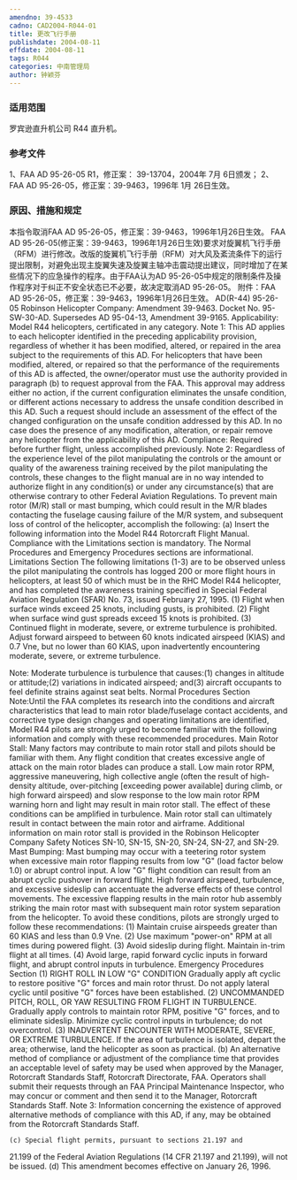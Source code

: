 ```yaml
---
amendno: 39-4533
cadno: CAD2004-R044-01
title: 更改飞行手册
publishdate: 2004-08-11
effdate: 2004-08-11
tags: R044
categories: 中南管理局
author: 钟颖芬
---
```


### 适用范围 
罗宾逊直升机公司 R44 直升机。

<!--more-->
### 参考文件
1、FAA AD 95-26-05 R1，修正案： 39-13704，2004年 7月 6日颁发；
 2、FAA AD 95-26-05，修正案：39-9463，1996年 1月 26日生效。

### 原因、措施和规定 
本指令取消FAA AD 95-26-05，修正案：39-9463，1996年1月26日生效。 
    FAA AD 95-26-05(修正案：39-9463，1996年1月26日生效)要求对旋翼机飞行手册（RFM）进行修改。改版的旋翼机飞行手册（RFM）对大风及紊流条件下的运行提出限制，对避免出现主旋翼失速及旋翼主轴冲击震动提出建议，同时增加了在某些情况下的应急操作的程序。由于FAA认为AD 95-26-05中规定的限制条件及操作程序对于纠正不安全状态已不必要，故决定取消AD 95-26-05。 
    附件：FAA AD 95-26-05，修正案：39-9463，1996年1月26日生效。 
AD(R-44) 95-26-05 Robinson Helicopter Company: Amendment 39-9463. Docket No. 95-SW-30-AD. Supersedes AD 95-04-13, Amendment 39-9165. Applicability: Model R44 helicopters, certificated in any category. 
Note 1: This AD applies to each helicopter identified in the preceding applicability provision, regardless of whether it has been modified, altered, or repaired in the area subject to the requirements of this AD. For helicopters that have been modified, altered, or repaired so that the performance of the requirements of this AD is affected, the owner/operator must use the authority provided in paragraph (b) to request approval from the FAA. This approval may address either no action, if the current configuration eliminates the unsafe condition, or different actions necessary to address the unsafe condition described in this AD. Such a request should include an assessment of the effect of the changed configuration on the unsafe condition addressed by this AD. In no case does the presence of any modification, alteration, or repair remove any helicopter from the applicability of this AD. Compliance: Required before further flight, unless accomplished previously. 
Note 2: Regardless of the experience level of the pilot manipulating the controls or the amount or quality of the awareness training received by the pilot manipulating the controls, these changes to the flight manual are in no way intended to authorize flight in any condition(s) or under any circumstance(s) that are otherwise contrary to other Federal Aviation Regulations. 
To prevent main rotor (M/R) stall or mast bumping, which could 
result in the M/R blades contacting the fuselage causing failure of the M/R system, and subsequent loss of control of the helicopter, accomplish the following: 
(a) Insert the following information into the Model R44 Rotorcraft Flight Manual. Compliance with the Limitations section is mandatory. The Normal Procedures and Emergency Procedures sections are informational. 
Limitations Section 
The following limitations (1-3) are to be observed unless the pilot manipulating the controls has logged 200 or more flight hours in helicopters, at least 50 of which must be in the RHC Model R44 helicopter, and has completed the awareness training specified in Special Federal Aviation Regulation (SFAR) No. 73, issued February 27, 1995. 
    (1) Flight when surface winds exceed 25 knots, including gusts, is prohibited. 
    (2) Flight when surface wind gust spreads exceed 15 knots is prohibited. 
(3) Continued flight in moderate, severe, or extreme turbulence is prohibited. Adjust forward airspeed to between 60 knots indicated airspeed (KIAS) and 0.7 Vne, but no lower than 60 KIAS, upon inadvertently encountering moderate, severe, or extreme turbulence. 

Note: Moderate turbulence is turbulence that causes:(1) changes in altitude or attitude;(2) variations in indicated airspeed; and(3) aircraft occupants to feel definite strains against seat belts. 
                     Normal Procedures Section 
Note:Until the FAA completes its research into the conditions and aircraft characteristics that lead to main rotor blade/fuselage contact accidents, and corrective type design changes and operating limitations are identified, Model R44 pilots are strongly urged to become familiar with the following information and comply with these recommended procedures. 
Main Rotor Stall: Many factors may contribute to main rotor stall and pilots should be familiar with them. Any flight condition that creates excessive angle of attack on the main rotor blades can produce a stall. Low main rotor RPM, aggressive maneuvering, high collective angle (often the result of high-density altitude, over-pitching [exceeding power available] during climb, or high forward airspeed) and slow response to the low main rotor RPM warning horn and light may result in main rotor stall. The effect of these conditions can be amplified in turbulence. Main rotor stall can ultimately result in contact between the main rotor and airframe. Additional information on main rotor stall is provided in the Robinson Helicopter Company Safety Notices SN-10, SN-15, SN-20, SN-24, SN-27, and SN-29. 
Mast Bumping: Mast bumping may occur with a teetering rotor system when excessive main rotor flapping results from low "G" (load factor below 1.0) or abrupt control input. A low "G" flight condition can result from an abrupt cyclic pushover in forward flight. High forward airspeed, turbulence, and excessive sideslip can accentuate the adverse effects of these control movements. The excessive flapping results in the main rotor hub assembly striking the main rotor mast with subsequent main rotor system separation from the helicopter. 
To avoid these conditions, pilots are strongly urged to follow these recommendations: 
    (1) Maintain cruise airspeeds greater than 60 KIAS and less than 0.9 Vne. 
    (2) Use maximum "power-on" RPM at all times during powered flight. 
    (3) Avoid sideslip during flight. Maintain in-trim flight at all times. 
    (4) Avoid large, rapid forward cyclic inputs in forward flight, and abrupt control inputs in turbulence. 
                     Emergency Procedures Section 
(1) RIGHT ROLL IN LOW "G" CONDITION Gradually apply aft cyclic to restore positive "G" forces and main rotor thrust. Do not apply lateral cyclic until positive "G" forces have been established. 
(2) UNCOMMANDED PITCH, ROLL, OR YAW RESULTING FROM FLIGHT IN TURBULENCE. Gradually apply controls to maintain rotor RPM, positive "G" forces, and to eliminate sideslip. Minimize cyclic control inputs in turbulence; do not overcontrol. 
(3) INADVERTENT ENCOUNTER WITH MODERATE, SEVERE, OR EXTREME TURBULENCE. If the area of turbulence is isolated, depart the area; otherwise, land the helicopter as soon as practical. 
    (b) An alternative method of compliance or adjustment of the compliance time that provides an acceptable level of safety may be used when approved by the Manager, Rotorcraft Standards Staff, Rotorcraft Directorate, FAA. Operators shall submit their requests through an FAA Principal Maintenance Inspector, who may concur or comment and then send it to the Manager, Rotorcraft Standards Staff. Note 3: Information concerning the existence of approved alternative methods of compliance with this AD, if any, may be obtained from the Rotorcraft Standards Staff. 

    (c) Special flight permits, pursuant to sections 21.197 and 
21.199 of the Federal Aviation Regulations (14 CFR 21.197 and 21.199), will not be issued. 
    (d) This amendment becomes effective on January 26, 1996. 
